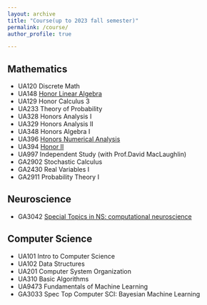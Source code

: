 ```yaml
---
layout: archive
title: "Course(up to 2023 fall semester)"
permalink: /course/
author_profile: true

---
```


## Mathematics
+ UA120 Discrete Math
+ UA148 [Honor Linear Algebra](https://devt287.github.io/files/MATH148-001_S2022_syllabus.pdf) 
+ UA129 Honor Calculus 3
+ UA233	Theory of Probability
+ UA328 Honors Analysis I
+ UA329 Honors Analysis II 
+ UA348 Honors Algebra I 
+ UA396 [Honors Numerical Analysis](https://cims.nyu.edu/~oneil/courses/sp23-math396/)
+ UA394 [Honor II](https://math.nyu.edu/~greengar/exploringode/exploringode.html)
+ UA997 Independent Study (with Prof.David MacLaughlin)
+ GA2902 Stochastic Calculus
+ GA2430 Real Variables I
+ GA2911 Probability Theory I

## Neuroscience
+ GA3042 [Special Topics in NS: computational neuroscience](https://as.nyu.edu/departments/cns/DoctoralProgram/GradCourses/ComputationalNeuroscience/ComputationalNeuroscienceSampleSyllabus.html)

## Computer Science
+ UA101  Intro to Computer Science
+ UA102  Data Structures
+ UA201  Computer System Organization
+ UA310  Basic Algorithms
+ UA9473 Fundamentals of Machine Learning 
+ GA3033 Spec Top Computer SCI: Bayesian Machine Learning
